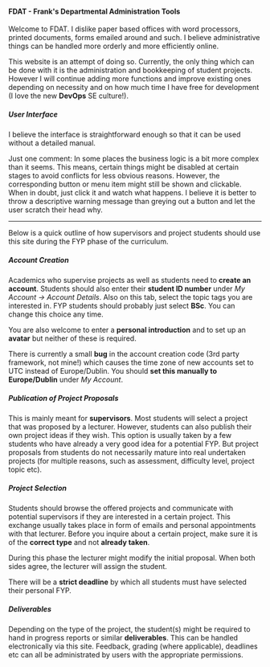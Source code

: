 #### FDAT - Frank's Departmental Administration Tools

Welcome to FDAT. I dislike paper based offices with word processors, printed documents, forms emailed around and such. I believe administrative things can be handled  more orderly and more efficiently online.

This website is an attempt of doing so. Currently, the only thing which can be done with it is the administration and bookkeeping of student projects. However I will continue adding more functions and improve existing ones depending on necessity and on how much time I have free for development (I love the new **DevOps** SE culture!).

##### User Interface

I believe the interface is straightforward enough so that it can be used without a detailed manual.

Just one comment: In some places the business logic is a bit more complex than it seems. This means, certain things might be disabled at certain stages to avoid conflicts for less obvious reasons. However, the corresponding button or menu item might still be shown and clickable. When in doubt, just click it and watch what happens. I believe it is better to throw a descriptive warning message than greying out a button and let the user scratch their head why.

---

Below is a quick outline of how supervisors and project students should use this site during the FYP phase of the curriculum.

##### Account Creation

Academics who supervise projects as well as students need to **create an account**. Students should also enter their **student ID number** under *My Account -> Account Details*. Also on this tab, select the topic tags you are interested in. FYP students should probably just select **BSc**. You can change this choice any time.

You are also welcome to enter a **personal introduction** and to set up an **avatar** but neither of these is required.

There is currently a small **bug** in the account creation code (3rd party framework, not mine!) which causes the time zone of new accounts set to UTC instead of Europe/Dublin. You should **set this manually to Europe/Dublin** under *My Account*.

##### Publication of Project Proposals

This is mainly meant for **supervisors**. Most students will select a project that was proposed by a lecturer. However, students can also publish their own project ideas if they wish. This option is usually taken by a few students who have already a very good idea for a potential FYP.  But project proposals from students do not necessarily mature into real undertaken projects (for multiple reasons, such as assessment, difficulty level, project topic etc).

##### Project Selection

Students should browse the offered projects and communicate with potential supervisors if they are interested in a certain project. This exchange usually takes place in form of emails and personal appointments with that lecturer. Before you inquire about a certain project, make sure it is of the **correct type** and not **already taken**.

During this phase the lecturer might modify the initial proposal. When both sides agree, the lecturer will assign the student.

There will be a **strict deadline** by which all students must have selected their personal FYP.

##### Deliverables

Depending on the type of the project, the student(s) might be required to hand in progress reports or similar **deliverables**. This can be handled electronically via this site. Feedback, grading (where applicable), deadlines etc can all be administrated by users with the appropriate permissions.
